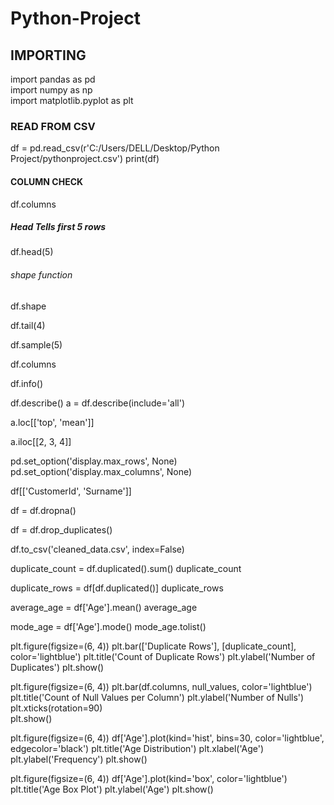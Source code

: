 # Python-Project

## IMPORTING 

import pandas as pd  
import numpy as np  
import matplotlib.pyplot as plt  

### READ FROM CSV

df = pd.read_csv(r'C:/Users/DELL/Desktop/Python Project/pythonproject.csv')
print(df)

#### COLUMN CHECK
df.columns
##### Head Tells first 5 rows

df.head(5)
###### shape function
df.shape
<!--Tail function-->
df.tail(4)
<!--Sample function-->
df.sample(5)
<!--Columns function-->
df.columns
<!--info function-->
df.info()
<!--describe function-->
df.describe()
a = df.describe(include='all')
<!--loc function-->
a.loc[['top', 'mean']]
<!--iloc function-->
a.iloc[[2, 3, 4]]
<!--smax rows and column function-->
pd.set_option('display.max_rows', None)
pd.set_option('display.max_columns', None)
<!--sequencing-->
df[['CustomerId', 'Surname']]
<!--remove duplicate function--> 
df = df.dropna()
<!--duplicate eliminate function-->
df = df.drop_duplicates()
<!--Save dataset-->
df.to_csv('cleaned_data.csv', index=False)
<!--duplicate count function-->
duplicate_count = df.duplicated().sum()
duplicate_count

<!--duplicate row count function-->
duplicate_rows = df[df.duplicated()]
duplicate_rows
<!--averagefunction-->
average_age = df['Age'].mean()
average_age
<!--mode function-->
mode_age = df['Age'].mode()
mode_age.tolist()
<!--plot graph -->
plt.figure(figsize=(6, 4))
plt.bar(['Duplicate Rows'], [duplicate_count], color='lightblue')
plt.title('Count of Duplicate Rows')
plt.ylabel('Number of Duplicates')
plt.show()

<!--Plotiing of graph-->
plt.figure(figsize=(6, 4))
plt.bar(df.columns, null_values, color='lightblue')
plt.title('Count of Null Values per Column')
plt.ylabel('Number of Nulls')
plt.xticks(rotation=90)  
plt.show()

<!-- graph type histogram -->
plt.figure(figsize=(6, 4))
df['Age'].plot(kind='hist', bins=30, color='lightblue', edgecolor='black')
plt.title('Age Distribution')
plt.xlabel('Age')
plt.ylabel('Frequency')
plt.show()

<!--graph type box plot-->
plt.figure(figsize=(6, 4))
df['Age'].plot(kind='box', color='lightblue')
plt.title('Age Box Plot')
plt.ylabel('Age')
plt.show()


